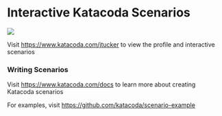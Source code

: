 # Interactive Katacoda Scenarios

[![](http://shields.katacoda.com/katacoda/jtucker/count.svg)](https://www.katacoda.com/jtucker "Get your profile on Katacoda.com")

Visit https://www.katacoda.com/jtucker to view the profile and interactive scenarios

### Writing Scenarios
Visit https://www.katacoda.com/docs to learn more about creating Katacoda scenarios

For examples, visit https://github.com/katacoda/scenario-example

